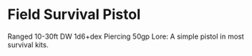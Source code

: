 # Field Survival Pistol
Ranged 10-30ft
DW 1d6+dex Piercing
50gp
Lore: A simple pistol in most survival kits.
